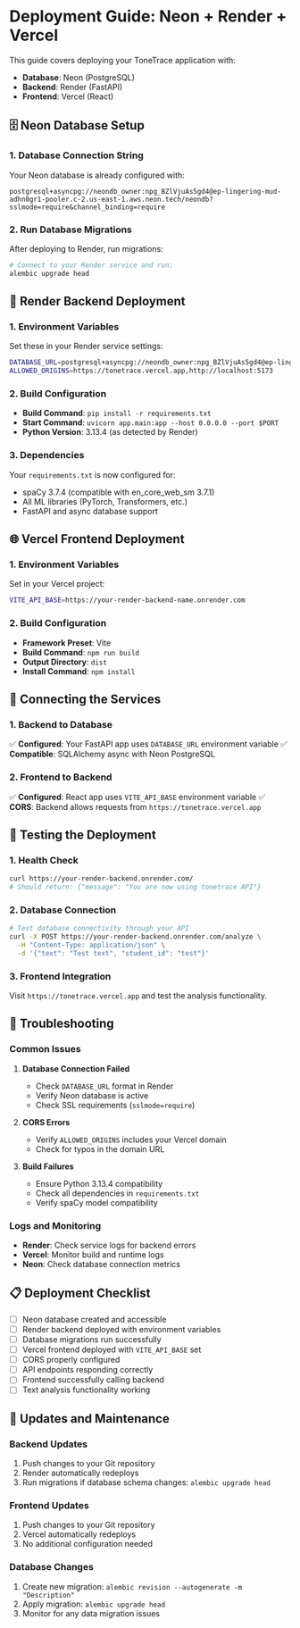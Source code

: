# Deployment Guide: Neon + Render + Vercel

This guide covers deploying your ToneTrace application with:
- **Database**: Neon (PostgreSQL)
- **Backend**: Render (FastAPI)
- **Frontend**: Vercel (React)

## 🗄️ Neon Database Setup

### 1. Database Connection String
Your Neon database is already configured with:
```
postgresql+asyncpg://neondb_owner:npg_BZlVjuAs5gd4@ep-lingering-mud-adhn0gr1-pooler.c-2.us-east-1.aws.neon.tech/neondb?sslmode=require&channel_binding=require
```

### 2. Run Database Migrations
After deploying to Render, run migrations:
```bash
# Connect to your Render service and run:
alembic upgrade head
```

## 🚀 Render Backend Deployment

### 1. Environment Variables
Set these in your Render service settings:

```bash
DATABASE_URL=postgresql+asyncpg://neondb_owner:npg_BZlVjuAs5gd4@ep-lingering-mud-adhn0gr1-pooler.c-2.us-east-1.aws.neon.tech/neondb?sslmode=require&channel_binding=require
ALLOWED_ORIGINS=https://tonetrace.vercel.app,http://localhost:5173
```

### 2. Build Configuration
- **Build Command**: `pip install -r requirements.txt`
- **Start Command**: `uvicorn app.main:app --host 0.0.0.0 --port $PORT`
- **Python Version**: 3.13.4 (as detected by Render)

### 3. Dependencies
Your `requirements.txt` is now configured for:
- spaCy 3.7.4 (compatible with en_core_web_sm 3.7.1)
- All ML libraries (PyTorch, Transformers, etc.)
- FastAPI and async database support

## 🌐 Vercel Frontend Deployment

### 1. Environment Variables
Set in your Vercel project:
```bash
VITE_API_BASE=https://your-render-backend-name.onrender.com
```

### 2. Build Configuration
- **Framework Preset**: Vite
- **Build Command**: `npm run build`
- **Output Directory**: `dist`
- **Install Command**: `npm install`

## 🔗 Connecting the Services

### 1. Backend to Database
✅ **Configured**: Your FastAPI app uses `DATABASE_URL` environment variable
✅ **Compatible**: SQLAlchemy async with Neon PostgreSQL

### 2. Frontend to Backend
✅ **Configured**: React app uses `VITE_API_BASE` environment variable
✅ **CORS**: Backend allows requests from `https://tonetrace.vercel.app`

## 🧪 Testing the Deployment

### 1. Health Check
```bash
curl https://your-render-backend.onrender.com/
# Should return: {"message": "You are now using tonetrace API"}
```

### 2. Database Connection
```bash
# Test database connectivity through your API
curl -X POST https://your-render-backend.onrender.com/analyze \
  -H "Content-Type: application/json" \
  -d '{"text": "Test text", "student_id": "test"}'
```

### 3. Frontend Integration
Visit `https://tonetrace.vercel.app` and test the analysis functionality.

## 🚨 Troubleshooting

### Common Issues

1. **Database Connection Failed**
   - Check `DATABASE_URL` format in Render
   - Verify Neon database is active
   - Check SSL requirements (`sslmode=require`)

2. **CORS Errors**
   - Verify `ALLOWED_ORIGINS` includes your Vercel domain
   - Check for typos in the domain URL

3. **Build Failures**
   - Ensure Python 3.13.4 compatibility
   - Check all dependencies in `requirements.txt`
   - Verify spaCy model compatibility

### Logs and Monitoring
- **Render**: Check service logs for backend errors
- **Vercel**: Monitor build and runtime logs
- **Neon**: Check database connection metrics

## 📋 Deployment Checklist

- [ ] Neon database created and accessible
- [ ] Render backend deployed with environment variables
- [ ] Database migrations run successfully
- [ ] Vercel frontend deployed with `VITE_API_BASE` set
- [ ] CORS properly configured
- [ ] API endpoints responding correctly
- [ ] Frontend successfully calling backend
- [ ] Text analysis functionality working

## 🔄 Updates and Maintenance

### Backend Updates
1. Push changes to your Git repository
2. Render automatically redeploys
3. Run migrations if database schema changes: `alembic upgrade head`

### Frontend Updates
1. Push changes to your Git repository
2. Vercel automatically redeploys
3. No additional configuration needed

### Database Changes
1. Create new migration: `alembic revision --autogenerate -m "Description"`
2. Apply migration: `alembic upgrade head`
3. Monitor for any data migration issues
